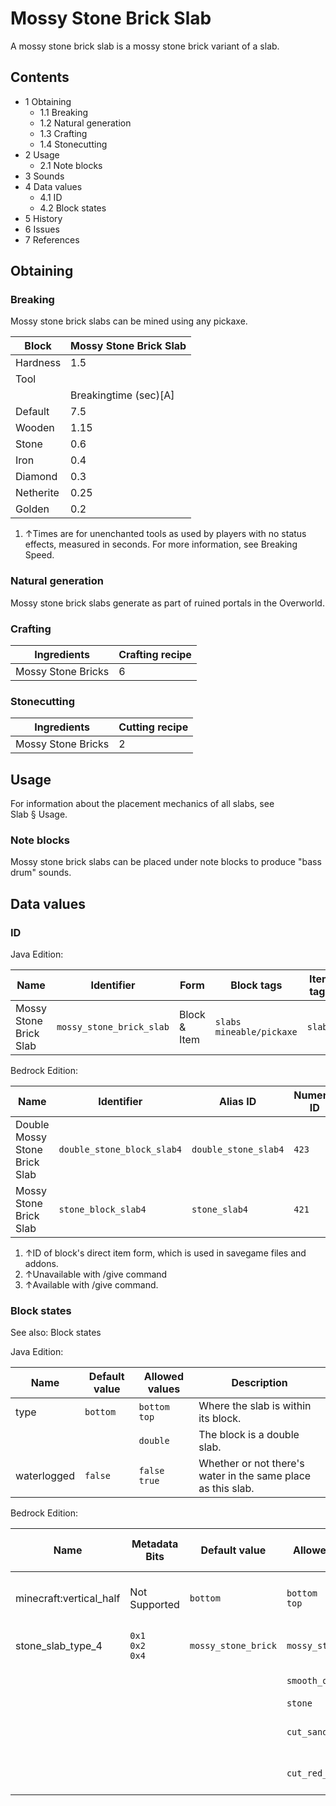 # Mossy Stone Brick Slab
A mossy stone brick slab is a mossy stone brick variant of a slab.

## Contents
- 1 Obtaining
	- 1.1 Breaking
	- 1.2 Natural generation
	- 1.3 Crafting
	- 1.4 Stonecutting
- 2 Usage
	- 2.1 Note blocks
- 3 Sounds
- 4 Data values
	- 4.1 ID
	- 4.2 Block states
- 5 History
- 6 Issues
- 7 References

## Obtaining
### Breaking
Mossy stone brick slabs can be mined using any pickaxe.

| Block     | Mossy Stone Brick Slab |
|-----------|------------------------|
| Hardness  | 1.5                    |
| Tool      |                        |
|           | Breakingtime (sec)[A]  |
| Default   | 7.5                    |
| Wooden    | 1.15                   |
| Stone     | 0.6                    |
| Iron      | 0.4                    |
| Diamond   | 0.3                    |
| Netherite | 0.25                   |
| Golden    | 0.2                    |

1. ↑Times are for unenchanted tools as used by players with no status effects, measured in seconds. For more information, see Breaking Speed.

### Natural generation
Mossy stone brick slabs generate as part of ruined portals in the Overworld.

### Crafting
| Ingredients        | Crafting recipe |
|--------------------|-----------------|
| Mossy Stone Bricks | 6               |

### Stonecutting
| Ingredients        | Cutting recipe |
|--------------------|----------------|
| Mossy Stone Bricks | 2              |

## Usage
For information about the placement mechanics of all slabs, see Slab § Usage.

### Note blocks
Mossy stone brick slabs can be placed under note blocks to produce "bass drum" sounds.

## Data values
### ID
Java Edition:

| Name                   | Identifier               | Form         | Block tags                     | Item tags | Translation key                          |
|------------------------|--------------------------|--------------|--------------------------------|-----------|------------------------------------------|
| Mossy Stone Brick Slab | `mossy_stone_brick_slab` | Block & Item | `slabs`<br/>`mineable/pickaxe` | `slabs`   | `block.minecraft.mossy_stone_brick_slab` |

Bedrock Edition:

| Name                          | Identifier                 | Alias ID             | Numeric ID | Form                         | Item ID[i 1]                                                      | Translation key                           |
|-------------------------------|----------------------------|----------------------|------------|------------------------------|-------------------------------------------------------------------|-------------------------------------------|
| Double Mossy Stone Brick Slab | `double_stone_block_slab4` | `double_stone_slab4` | `423`      | Block & Ungiveable Item[i 2] | `double_stone_block_slab4`<br/>Alias ID:`real_double_stone_slab4` | —                                         |
| Mossy Stone Brick Slab        | `stone_block_slab4`        | `stone_slab4`        | `421`      | Block & Giveable Item[i 3]   | `stone_block_slab4`<br/>Alias ID:`double_stone_slab4`             | `tile.stone_slab4.mossy_stone_brick.name` |

1. ↑ID of block's direct item form, which is used in savegame files and addons.
2. ↑Unavailable with /give command
3. ↑Available with /give command.

### Block states
See also: Block states

Java Edition:

| Name        | Default value | Allowed values     | Description                                                  |
|-------------|---------------|--------------------|--------------------------------------------------------------|
| type        | `bottom`      | `bottom`<br/>`top` | Where the slab is within its block.                          |
|             |               | `double`           | The block is a double slab.                                  |
| waterlogged | `false`       | `false`<br/>`true` | Whether or not there's water in the same place as this slab. |

Bedrock Edition:

| Name                    | Metadata Bits             | Default value       | Allowed values      | Values forMetadata Bits | Description                         |
|-------------------------|---------------------------|---------------------|---------------------|-------------------------|-------------------------------------|
| minecraft:vertical_half | Not Supported             | `bottom`            | `bottom`<br/>`top`  | `Unsupported`           | Where the slab is within its block. |
| stone_slab_type_4       | `0x1`<br/>`0x2`<br/>`0x4` | `mossy_stone_brick` | `mossy_stone_brick` | `0`                     | Mossy Stone Brick Slab              |
|                         |                           |                     | `smooth_quartz`     | `1`                     | Smooth Quartz Slab                  |
|                         |                           |                     | `stone`             | `2`                     | Stone Slab                          |
|                         |                           |                     | `cut_sandstone`     | `3`                     | Cut Sandstone Slab                  |
|                         |                           |                     | `cut_red_sandstone` | `4`                     | Cut Red Sandstone Slab              |




